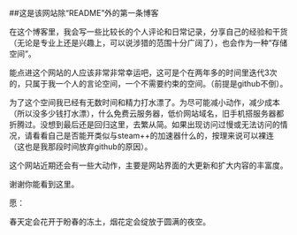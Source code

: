 ##这是该网站除“README”外的第一条博客

在这个博客里，我会写一些比较长的个人评论和日常记录，分享自己的经验和干货（无论是专业上还是兴趣上，可以说涉猎的范围十分广阔了），也会作为一种“存储空间”。

能点进这个网站的人应该非常非常幸运吧，这可是个在两年多的时间里迭代3次的，只属于我一个人的言论空间，一个不需要约束的空间。（前提是github不倒）。

为了这个空间我已经有无数时间和精力打水漂了。为尽可能减小动作，减少成本（所以没多少钱打水漂），什么免费云服务器，低价网站域名，旧手机搭服务器都折腾过。没想到最后还是回归这里，去繁从简。如果出现访问过慢或无法访问的情况，请看看自己是否能开类似与steam++的加速器什么的，按理来说可以裸连（这也是我那段时间放弃github的原因）。

这个网站近期还会有一些大动作，主要是网站界面的大更新和扩大内容的丰富度。

谢谢你能看到这里。

愿：

春天定会花开于盼春的冻土，烟花定会绽放于圆满的夜空。
